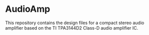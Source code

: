 # AudioAmp
This repository contains the design files for a compact stereo audio amplifier based on the TI TPA3144D2 Class-D audio amplifier IC.

